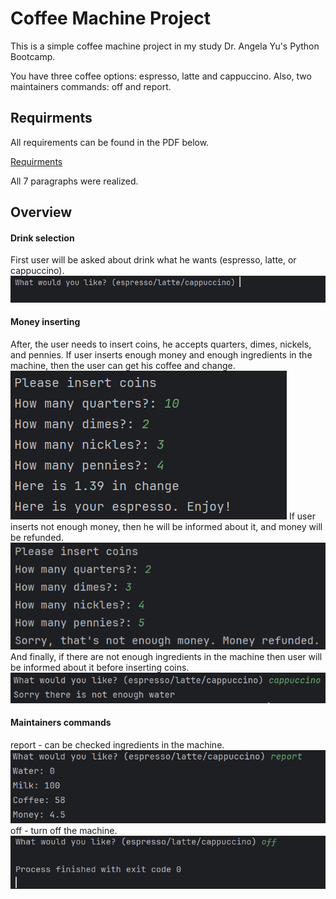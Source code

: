 
# Coffee Machine Project

This is a simple coffee machine project in my study Dr. Angela Yu's Python Bootcamp.

You have three coffee options: espresso, latte and cappuccino. Also, two maintainers commands: off and report.


## Requirments
All requirements can be found in the PDF below. 

[Requirments](https://docdro.id/ys8MTHB)

All 7 paragraphs were realized.
## Overview
#### Drink selection
First user will be asked about drink what he wants (espresso, latte, or cappuccino).
![Alt text](https://github.com/StannlyGo/CoffeeMachine/blob/master/img/drink%20selection.png)
#### Money inserting
After, the user needs to insert coins, he accepts quarters, dimes, nickels, and pennies. 
If user inserts enough money and enough ingredients in the machine, then the user can get his coffee and change.
![Alt text](https://github.com/StannlyGo/CoffeeMachine/blob/master/img/success.png)
If user inserts not enough money, then he will be informed about it, and money will be refunded.
![Alt text](https://github.com/StannlyGo/CoffeeMachine/blob/master/img/not%20enough%20money.png)
And finally, if there are not enough ingredients in the machine then user will be informed about it before inserting coins.
![Alt text](https://github.com/StannlyGo/CoffeeMachine/blob/master/img/not%20enough%20ing.png)
#### Maintainers commands
report - can be checked ingredients in the machine.
![Alt text](https://github.com/StannlyGo/CoffeeMachine/blob/master/img/report.png)
off - turn off the machine.
![Alt text](https://github.com/StannlyGo/CoffeeMachine/blob/master/img/off.png)
